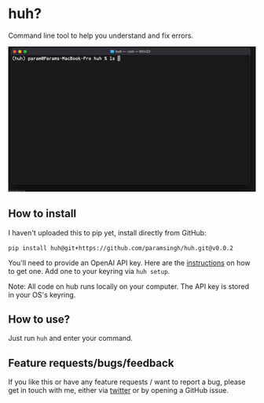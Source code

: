 # huh?

Command line tool to help you understand and fix errors.

![](/demo.gif)

## How to install

I haven't uploaded this to pip yet, install directly from GitHub:

```
pip install huh@git+https://github.com/paramsingh/huh.git@v0.0.2
```

You'll need to provide an OpenAI API key. Here are the [instructions](https://help.openai.com/en/articles/4936850-where-do-i-find-my-secret-api-key) on how to get one.
Add one to your keyring via `huh setup`.

Note: All code on hub runs locally on your computer. The API key is stored in your OS's keyring.

## How to use?

Just run `huh` and enter your command.

## Feature requests/bugs/feedback

If you like this or have any feature requests / want to report a bug,
please get in touch with me, either via [twitter](https://twitter.com/iliekcomputers)
or by opening a GitHub issue.

